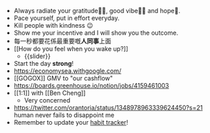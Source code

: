 - Always radiate your gratitude🙏🏻, good vibe👍🏻 and hope🌅.
- Pace yourself, put in effort everyday.
- Kill people with kindness 😉
- Show me your incentive and I will show you the outcome.
- 每一秒都要花係最重要嘅**人同事**上面
- [[How do you feel when you wake up?]]
    - {{slider}}
- Start the day **strong**!
- https://economysea.withgoogle.com/
- [[GOGOX]] GMV to "our cashflow"
- https://boards.greenhouse.io/notion/jobs/4159461003
- [[1:1]] with [[Ben Cheng]]
    - Very concerned
- https://twitter.com/orantoria/status/1348978963339624450?s=21 human never fails to disappoint me
- Remember to update your [habit tracker](https://docs.google.com/spreadsheets/d/1rVOW_AvAsjRBhm2VjXzHcHkOJ14dviBUIPj3M5xvICs/edit#gid=1376149734)!
